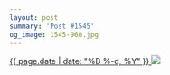```yaml
---
layout: post
summary: 'Post #1545'
og_image: 1545-960.jpg
---
```


<p>
 <time>
  <a href="/1545">
   {{ page.date | date: "%B %-d, %Y" }}
  </a>
 </time>
 <a href="/1545">
  <img data-taken="12/5/2021" sizes="(min-width: 700px) 50vw, calc(100vw - 2rem)" src="{{ site.assets_url }}/1545-480.jpg" srcset="{{ site.assets_url }}/1545-240.jpg 240w, {{ site.assets_url }}/1545-480.jpg 480w, {{ site.assets_url }}/1545-720.jpg 720w, {{ site.assets_url }}/1545-960.jpg 960w"/>
 </a>
</p>
